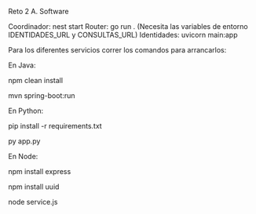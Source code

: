 Reto 2 A. Software

Coordinador: nest start
Router: go run . (Necesita las variables de entorno IDENTIDADES_URL y  CONSULTAS_URL)
Identidades: uvicorn main:app


Para los diferentes servicios correr los comandos para arrancarlos:

En Java:

npm clean install

mvn spring-boot:run       

En Python:

pip install -r requirements.txt

py app.py


En Node:

npm install express

npm install uuid

node service.js